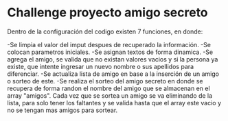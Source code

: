 <h1>Challenge proyecto amigo secreto </h1>

Dentro de la configuración del codigo existen 7 funciones, en donde:

-Se limpia el valor del imput despues de recuperado la información.
-Se colocan parametros iniciales.
-Se asignan textos de forma dinamica.
-Se agrega el amigo, se valida que no existan valores vacios y si la persona 
 ya existe, que intente ingresar un nuevo nombre o sus apellidos para diferenciar.
-Se actualiza lista de amigo en base a la inserción de un amigo o sorteo de este.
-Se realiza el sorteo del amigo secreto en donde se recupera de forma randon el nombre del amigo que se almacenan en el array "amigos". Cada vez que se sortea un amigo se va eliminando de la lista, para solo tener los faltantes y se valida hasta que el array este vacio y no se tengan mas amigos para sortear.
